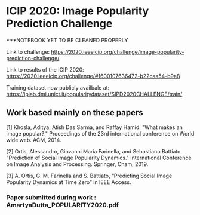 # ICIP 2020: Image Popularity Prediction Challenge

***NOTEBOOK YET TO BE CLEANED PROPERLY

Link to challenge: https://2020.ieeeicip.org/challenge/image-popularity-prediction-challenge/

Link to results of the ICIP 2020: https://2020.ieeeicip.org/challenge/#1600107636472-b22caa54-b9a8

Training dataset now publicly availbale at: https://iplab.dmi.unict.it/popularitydataset/SIPD2020CHALLENGE/train/

## Work based mainly on these papers

[1] Khosla, Aditya, Atish Das Sarma, and Raffay Hamid. "What makes an image popular?." Proceedings of the 23rd international conference on World wide web. ACM, 2014.

[2] Ortis, Alessandro, Giovanni Maria Farinella, and Sebastiano Battiato. "Prediction of Social Image Popularity Dynamics." International Conference on Image Analysis and Processing. Springer, Cham, 2019.

[3] A. Ortis, G. M. Farinella and S. Battiato, “Predicting Social Image Popularity Dynamics at Time Zero” in IEEE Access.

### Paper submitted during work : AmartyaDutta_POPULARITY2020.pdf






